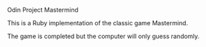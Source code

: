 Odin Project Mastermind

This is a Ruby implementation of the classic game Mastermind.

The game is completed but the computer will only guess randomly.
